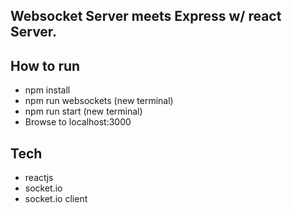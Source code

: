 ## Websocket Server meets Express w/ react Server.

## How to run

- npm install
- npm run websockets (new terminal)
- npm run start (new terminal)
- Browse to localhost:3000

## Tech

- reactjs
- socket.io
- socket.io client